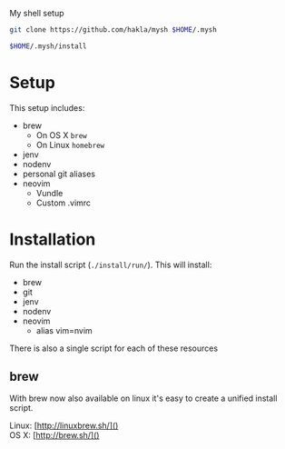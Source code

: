 My shell setup

```bash
git clone https://github.com/hakla/mysh $HOME/.mysh

$HOME/.mysh/install
```

# Setup

This setup includes:

- brew
  - On OS X `brew`
  - On Linux `homebrew`
- jenv
- nodenv
- personal git aliases
- neovim
  - Vundle
  - Custom .vimrc

# Installation

Run the install script (`./install/run/`). This will install:

- brew
- git
- jenv
- nodenv
- neovim
  - alias vim=nvim

There is also a single script for each of these resources

## brew

With brew now also available on linux it's easy to create a unified install script.

Linux: [http://linuxbrew.sh/]() \
OS X: [http://brew.sh/]()
